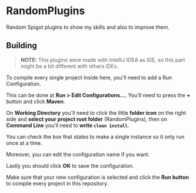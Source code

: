 # RandomPlugins
Random Spigot plugins to show my skills and also to improve them.

## Building

> **NOTE:** This plugins were made with IntelliJ IDEA as IDE, so this part might be a bit different with others IDEs.

To compile every single project inside here, you'll need to add a Run Configuration.

This can be done at **Run > Edit Configurations...**. You'll need to press the **+** button and click **Maven**.

On **Working Directory** you'll need to click the little **folder icon** on the right side and **select your project root folder** (RandomPlugins), then on **Command Line** you'll need to **write ```clean install```**.

You can check the box that states to make a single instance so it only run once at a time.

Moreover, you can edit the configuration name if you want.

Lastly you should click **OK** to save the configuration.

Make sure that your new configuration is selected and click the **Run button** to compile every project in this repository.